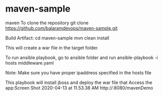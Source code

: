 # maven-sample
maven
To clone the repository
git clone https://github.com/balaramdevops/maven-sample.git

Build Artifact:
cd maven-sample
mvn clean install

This will create a war file in the target folder.

To run ansible playbook, go to ansible folder and run
ansible-playbook -i hosts middleware.yaml

Note: Make sure you have proper ipaddress specified in the hosts file

This playbook will install jboss and deploy the war file that 
Access the app:Screen Shot 2020-04-13 at 11.53.38 AM
http://<ListenAddress>:8080/mavenDemo
  
  
